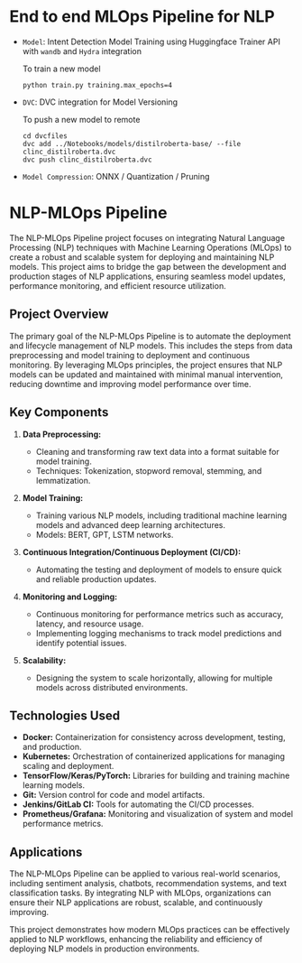 # End to end MLOps Pipeline for NLP


- `Model`: Intent Detection Model Training using Huggingface Trainer API with `wandb` and `Hydra` integration

    To train a new model
    ```
    python train.py training.max_epochs=4 

    ```


- `DVC`: DVC integration for Model Versioning

    To push a new model to remote
    ```
    cd dvcfiles
    dvc add ../Notebooks/models/distilroberta-base/ --file clinc_distilroberta.dvc
    dvc push clinc_distilroberta.dvc
    ```


- `Model Compression`: ONNX / Quantization / Pruning


# NLP-MLOps Pipeline

The NLP-MLOps Pipeline project focuses on integrating Natural Language Processing (NLP) techniques with Machine Learning Operations (MLOps) to create a robust and scalable system for deploying and maintaining NLP models. This project aims to bridge the gap between the development and production stages of NLP applications, ensuring seamless model updates, performance monitoring, and efficient resource utilization.

## Project Overview

The primary goal of the NLP-MLOps Pipeline is to automate the deployment and lifecycle management of NLP models. This includes the steps from data preprocessing and model training to deployment and continuous monitoring. By leveraging MLOps principles, the project ensures that NLP models can be updated and maintained with minimal manual intervention, reducing downtime and improving model performance over time.

## Key Components

1. **Data Preprocessing:** 
    - Cleaning and transforming raw text data into a format suitable for model training.
    - Techniques: Tokenization, stopword removal, stemming, and lemmatization.

2. **Model Training:** 
    - Training various NLP models, including traditional machine learning models and advanced deep learning architectures.
    - Models: BERT, GPT, LSTM networks.

3. **Continuous Integration/Continuous Deployment (CI/CD):** 
    - Automating the testing and deployment of models to ensure quick and reliable production updates.

4. **Monitoring and Logging:** 
    - Continuous monitoring for performance metrics such as accuracy, latency, and resource usage.
    - Implementing logging mechanisms to track model predictions and identify potential issues.

5. **Scalability:** 
    - Designing the system to scale horizontally, allowing for multiple models across distributed environments.

## Technologies Used

- **Docker:** Containerization for consistency across development, testing, and production.
- **Kubernetes:** Orchestration of containerized applications for managing scaling and deployment.
- **TensorFlow/Keras/PyTorch:** Libraries for building and training machine learning models.
- **Git:** Version control for code and model artifacts.
- **Jenkins/GitLab CI:** Tools for automating the CI/CD processes.
- **Prometheus/Grafana:** Monitoring and visualization of system and model performance metrics.

## Applications

The NLP-MLOps Pipeline can be applied to various real-world scenarios, including sentiment analysis, chatbots, recommendation systems, and text classification tasks. By integrating NLP with MLOps, organizations can ensure their NLP applications are robust, scalable, and continuously improving.

This project demonstrates how modern MLOps practices can be effectively applied to NLP workflows, enhancing the reliability and efficiency of deploying NLP models in production environments.
